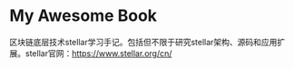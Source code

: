 # My Awesome Book

区块链底层技术stellar学习手记。包括但不限于研究stellar架构、源码和应用扩展。stellar官网：https://www.stellar.org/cn/

